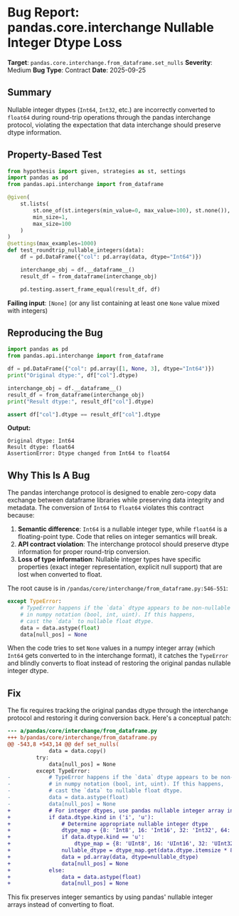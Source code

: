 # Bug Report: pandas.core.interchange Nullable Integer Dtype Loss

**Target**: `pandas.core.interchange.from_dataframe.set_nulls`
**Severity**: Medium
**Bug Type**: Contract
**Date**: 2025-09-25

## Summary

Nullable integer dtypes (`Int64`, `Int32`, etc.) are incorrectly converted to `float64` during round-trip operations through the pandas interchange protocol, violating the expectation that data interchange should preserve dtype information.

## Property-Based Test

```python
from hypothesis import given, strategies as st, settings
import pandas as pd
from pandas.api.interchange import from_dataframe

@given(
    st.lists(
        st.one_of(st.integers(min_value=0, max_value=100), st.none()),
        min_size=1,
        max_size=100
    )
)
@settings(max_examples=1000)
def test_roundtrip_nullable_integers(data):
    df = pd.DataFrame({"col": pd.array(data, dtype="Int64")})

    interchange_obj = df.__dataframe__()
    result_df = from_dataframe(interchange_obj)

    pd.testing.assert_frame_equal(result_df, df)
```

**Failing input**: `[None]` (or any list containing at least one `None` value mixed with integers)

## Reproducing the Bug

```python
import pandas as pd
from pandas.api.interchange import from_dataframe

df = pd.DataFrame({"col": pd.array([1, None, 3], dtype="Int64")})
print("Original dtype:", df["col"].dtype)

interchange_obj = df.__dataframe__()
result_df = from_dataframe(interchange_obj)
print("Result dtype:", result_df["col"].dtype)

assert df["col"].dtype == result_df["col"].dtype
```

**Output:**
```
Original dtype: Int64
Result dtype: float64
AssertionError: Dtype changed from Int64 to float64
```

## Why This Is A Bug

The pandas interchange protocol is designed to enable zero-copy data exchange between dataframe libraries while preserving data integrity and metadata. The conversion of `Int64` to `float64` violates this contract because:

1. **Semantic difference**: `Int64` is a nullable integer type, while `float64` is a floating-point type. Code that relies on integer semantics will break.
2. **API contract violation**: The interchange protocol should preserve dtype information for proper round-trip conversion.
3. **Loss of type information**: Nullable integer types have specific properties (exact integer representation, explicit null support) that are lost when converted to float.

The root cause is in `/pandas/core/interchange/from_dataframe.py:546-551`:

```python
except TypeError:
    # TypeError happens if the `data` dtype appears to be non-nullable
    # in numpy notation (bool, int, uint). If this happens,
    # cast the `data` to nullable float dtype.
    data = data.astype(float)
    data[null_pos] = None
```

When the code tries to set `None` values in a numpy integer array (which `Int64` gets converted to in the interchange format), it catches the `TypeError` and blindly converts to float instead of restoring the original pandas nullable integer dtype.

## Fix

The fix requires tracking the original pandas dtype through the interchange protocol and restoring it during conversion back. Here's a conceptual patch:

```diff
--- a/pandas/core/interchange/from_dataframe.py
+++ b/pandas/core/interchange/from_dataframe.py
@@ -543,8 +543,14 @@ def set_nulls(
             data = data.copy()
         try:
             data[null_pos] = None
         except TypeError:
-            # TypeError happens if the `data` dtype appears to be non-nullable
-            # in numpy notation (bool, int, uint). If this happens,
-            # cast the `data` to nullable float dtype.
-            data = data.astype(float)
-            data[null_pos] = None
+            # For integer dtypes, use pandas nullable integer array instead of float
+            if data.dtype.kind in ('i', 'u'):
+                # Determine appropriate nullable integer dtype
+                dtype_map = {8: 'Int8', 16: 'Int16', 32: 'Int32', 64: 'Int64'}
+                if data.dtype.kind == 'u':
+                    dtype_map = {8: 'UInt8', 16: 'UInt16', 32: 'UInt32', 64: 'UInt64'}
+                nullable_dtype = dtype_map.get(data.dtype.itemsize * 8)
+                data = pd.array(data, dtype=nullable_dtype)
+                data[null_pos] = None
+            else:
+                data = data.astype(float)
+                data[null_pos] = None
```

This fix preserves integer semantics by using pandas' nullable integer arrays instead of converting to float.